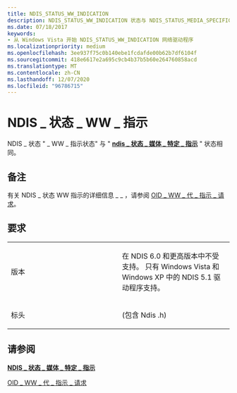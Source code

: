 ```yaml
---
title: NDIS_STATUS_WW_INDICATION
description: NDIS_STATUS_WW_INDICATION 状态与 NDIS_STATUS_MEDIA_SPECIFIC_INDICATION 状态相同。
ms.date: 07/18/2017
keywords:
- 从 Windows Vista 开始 NDIS_STATUS_WW_INDICATION 网络驱动程序
ms.localizationpriority: medium
ms.openlocfilehash: 3ee937f75c0b140ebe1fcdafde00b62b7df6104f
ms.sourcegitcommit: 418e6617e2a695c9cb4b37b5b60e264760858acd
ms.translationtype: MT
ms.contentlocale: zh-CN
ms.lasthandoff: 12/07/2020
ms.locfileid: "96786715"
---
```

# <a name="ndis_status_ww_indication"></a>NDIS \_ 状态 \_ WW \_ 指示


NDIS \_ 状态 " \_ WW \_ 指示状态" 与 " [**ndis \_ 状态 \_ 媒体 \_ 特定 \_ 指示**](ndis-status-media-specific-indication.md) " 状态相同。

<a name="remarks"></a>备注
-------

有关 NDIS \_ 状态 WW 指示的详细信息 \_ \_ ，请参阅 [OID \_ WW \_ 代 \_ 指示 \_ 请求](/previous-versions/windows/hardware/network/ff561411(v=vs.85))。

<a name="requirements"></a>要求
------------

<table>
<colgroup>
<col width="50%" />
<col width="50%" />
</colgroup>
<tbody>
<tr class="odd">
<td><p>版本</p></td>
<td><p>在 NDIS 6.0 和更高版本中不受支持。 只有 Windows Vista 和 Windows XP 中的 NDIS 5.1 驱动程序支持。</p></td>
</tr>
<tr class="even">
<td><p>标头</p></td>
<td> (包含 Ndis .h) </td>
</tr>
</tbody>
</table>

## <a name="see-also"></a>请参阅


[**NDIS \_ 状态 \_ 媒体 \_ 特定 \_ 指示**](ndis-status-media-specific-indication.md)

[OID \_ WW \_ 代 \_ 指示 \_ 请求](/previous-versions/windows/hardware/network/ff561411(v=vs.85))

 

